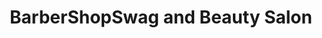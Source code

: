 ---
title: "BarberShopSwag and Beauty Salon"
url: /exmore/barbershopswag-and-beauty-salon/
shop: hairdresser
---